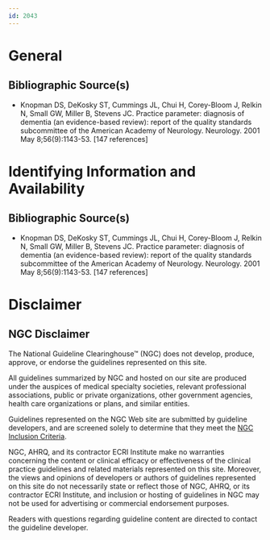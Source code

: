 ```yaml
---
id: 2043
---
```


# General

## Bibliographic Source(s)

- Knopman DS, DeKosky ST, Cummings JL, Chui H, Corey-Bloom J, Relkin N, Small GW, Miller B, Stevens JC. Practice parameter: diagnosis of dementia (an evidence-based review): report of the quality standards subcommittee of the American Academy of Neurology. Neurology. 2001 May 8;56(9):1143-53. [147 references]

# Identifying Information and Availability

## Bibliographic Source(s)

- Knopman DS, DeKosky ST, Cummings JL, Chui H, Corey-Bloom J, Relkin N, Small GW, Miller B, Stevens JC. Practice parameter: diagnosis of dementia (an evidence-based review): report of the quality standards subcommittee of the American Academy of Neurology. Neurology. 2001 May 8;56(9):1143-53. [147 references]

# Disclaimer

## NGC Disclaimer

The National Guideline Clearinghouse™ (NGC) does not develop, produce, approve, or endorse the guidelines represented on this site.

All guidelines summarized by NGC and hosted on our site are produced under the auspices of medical specialty societies, relevant professional associations, public or private organizations, other government agencies, health care organizations or plans, and similar entities.

Guidelines represented on the NGC Web site are submitted by guideline developers, and are screened solely to determine that they meet the [NGC Inclusion Criteria](/help-and-about/summaries/inclusion-criteria).

NGC, AHRQ, and its contractor ECRI Institute make no warranties concerning the content or clinical efficacy or effectiveness of the clinical practice guidelines and related materials represented on this site. Moreover, the views and opinions of developers or authors of guidelines represented on this site do not necessarily state or reflect those of NGC, AHRQ, or its contractor ECRI Institute, and inclusion or hosting of guidelines in NGC may not be used for advertising or commercial endorsement purposes.

Readers with questions regarding guideline content are directed to contact the guideline developer.

